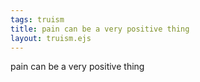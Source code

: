 ```yaml
---
tags: truism
title: pain can be a very positive thing
layout: truism.ejs
---
```


pain can be a very positive thing